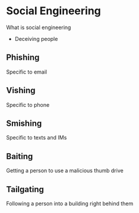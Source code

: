 Social Engineering
==================
What is social engineering
* Deceiving people

## Phishing
Specific to email

## Vishing
Specific to phone

## Smishing
Specific to texts and IMs

## Baiting
Getting a person to use a malicious thumb drive

## Tailgating
Following a person into a building right behind them
